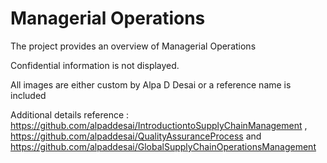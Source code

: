 # Managerial Operations

The project provides an overview of Managerial Operations

Confidential information is not displayed.

All images are either custom by Alpa D Desai or a reference name is included


Additional details reference : https://github.com/alpaddesai/IntroductiontoSupplyChainManagement , https://github.com/alpaddesai/QualityAssuranceProcess and https://github.com/alpaddesai/GlobalSupplyChainOperationsManagement
